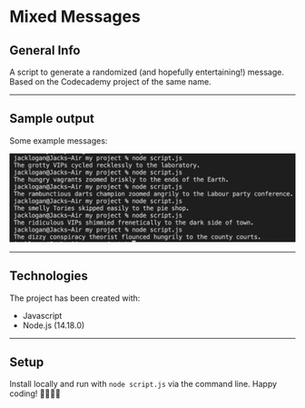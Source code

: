 # Mixed Messages 

## General Info
A script to generate a randomized (and hopefully entertaining!) message. Based on the Codecademy project of the same name. 

-----------------------

## Sample output

Some example messages:

![Output example](./img/sample_output.png)

---------------

## Technologies 
The project has been created with:

- Javascript 
- Node.js (14.18.0)

-------------

## Setup

Install locally and run with `node script.js` via the command line. Happy coding! 👩‍💻👨‍💻

